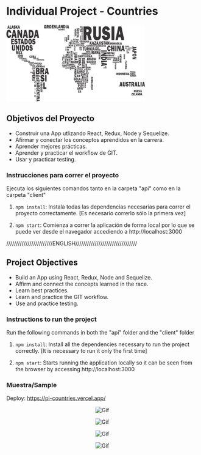 
# Individual Project - Countries

<p align="left">
  <img height="200" src="./countries.png" />
</p>
 

## Objetivos del Proyecto

- Construir una App utlizando React, Redux, Node y Sequelize.
- Afirmar y conectar los conceptos aprendidos en la carrera.
- Aprender mejores prácticas.
- Aprender y practicar el workflow de GIT.
- Usar y practicar testing.

### Instrucciones para correr el proyecto

Ejecuta los siguientes comandos tanto en la carpeta "api" como en la carpeta "client"

1. `npm install`: Instala todas las dependencias necesarias para correr el proyecto correctamente. [Es necesario correrlo sólo la primera vez]

2. `npm start`: Comienza a correr la aplicación de forma local por lo que se puede ver desde el navegador accediendo a http://localhost:3000

////////////////////////ENGLISH////////////////////////////////
## Project Objectives

- Build an App using React, Redux, Node and Sequelize.
- Affirm and connect the concepts learned in the race.
- Learn best practices.
- Learn and practice the GIT workflow.
- Use and practice testing.

### Instructions to run the project

Run the following commands in both the "api" folder and the "client" folder

1. `npm install`: Install all the dependencies necessary to run the project correctly. [It is necessary to run it only the first time]

2. `npm start`: Starts running the application locally so it can be seen from the browser by accessing http://localhost:3000

### Muestra/Sample

Deploy: https://pi-countries.vercel.app/

<p align="center">
  <img src="#" alt="Gif" />
</p>
<p align="center">
  <img src="#" alt="Gif" />
</p>
<p align="center">
  <img src="#" alt="Gif" />
</p>
<p align="center">
  <img src="#" alt="Gif" />
</p>